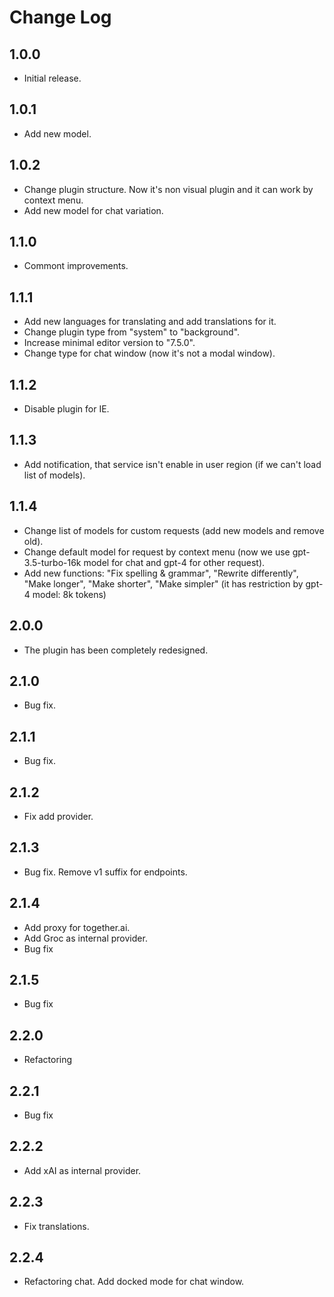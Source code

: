 # Change Log

## 1.0.0

* Initial release.

## 1.0.1

* Add new model.

## 1.0.2

* Change plugin structure. Now it's non visual plugin and it can work by context menu.
* Add new model for chat variation.

## 1.1.0

* Commont improvements.

## 1.1.1

* Add new languages for translating and add translations for it.
* Change plugin type from "system" to "background".
* Increase minimal editor version to "7.5.0".
* Change type for chat window (now it's not a modal window).

## 1.1.2

* Disable plugin for IE.

## 1.1.3

* Add notification, that service isn't enable in user region (if we can't load list of models).

## 1.1.4
* Change list of models for custom requests (add new models and remove old).
* Change default model for request by context menu (now we use gpt-3.5-turbo-16k model for chat and gpt-4 for other request).
* Add new functions: "Fix spelling & grammar", "Rewrite differently", "Make longer", "Make shorter", "Make simpler" (it has restriction by gpt-4 model: 8k tokens)

## 2.0.0
* The plugin has been completely redesigned.

## 2.1.0
* Bug fix.

## 2.1.1
* Bug fix.

## 2.1.2
* Fix add provider.

## 2.1.3
* Bug fix. Remove v1 suffix for endpoints.

## 2.1.4
* Add proxy for together.ai.
* Add Groc as internal provider.
* Bug fix

## 2.1.5
* Bug fix

## 2.2.0
* Refactoring

## 2.2.1
* Bug fix

## 2.2.2
* Add xAI as internal provider.

## 2.2.3
* Fix translations.

## 2.2.4
* Refactoring chat. Add docked mode for chat window.

